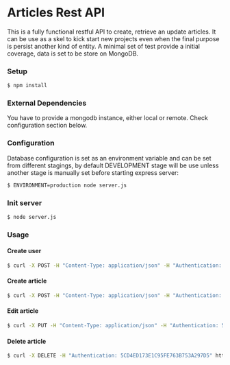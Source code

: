 # Articles Rest API

This is a fully functional restful API to create, retrieve an update articles. It can be
use as a skel to kick start new projects even when the final purpose is persist
another kind of entity. A minimal set of test provide a initial coverage, data is set to
be store on MongoDB.

### Setup
```bash
$ npm install
```

### External Dependencies
You have to provide a mongodb instance, either local or remote. Check configuration section below.

### Configuration
Database configuration is set as an environment variable and can be set from different stagings, by default DEVELOPMENT stage will be use unless another stage is manually set before starting express server:
```bash
$ ENVIRONMENT=production node server.js
```

### Init server
```bash
$ node server.js
```

### Usage
#### Create user
```bash
$ curl -X POST -H "Content-Type: application/json" -H "Authentication: 5CD4ED173E1C95FE763B753A297D5" -d '{ "name": "Pedro Guzman", "avatar": "https://www.off2class.com/wp-content/uploads/2015/11/Off2class-AvatarProfilePic-01-Colour-James.jpg" }' http://localhost:3000/users
```
#### Create article
```bash
$ curl -X POST -H "Content-Type: application/json" -H "Authentication: 5CD4ED173E1C95FE763B753A297D5" -d '{ "userId": "3as3365775654455", "title": "Test ARticle 1", "text": "Lorem ipsum dolor sit amet, consectetur adipiscing elit. Proin maximus diam ac dui consequat, et sagittis lacus tincidunt", "tags": ["tag1", "Lorem"] }' http://localhost:3000/articles
```

#### Edit article
```bash
$ curl -X PUT -H "Content-Type: application/json" -H "Authentication: 5CD4ED173E1C95FE763B753A297D5" -d '{ "title": "Test Update Article 1" }' http://localhost:3000/articles/:articleId
```

#### Delete article
```bash
$ curl -X DELETE -H "Authentication: 5CD4ED173E1C95FE763B753A297D5" http://localhost:3000/articles/:articleId
```
